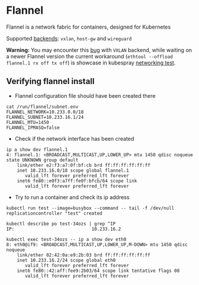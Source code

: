 # Flannel

Flannel is a network fabric for containers, designed for Kubernetes

Supported [backends](https://github.com/flannel-io/flannel/blob/master/Documentation/backends.md#wireguard): `vxlan`, `host-gw` and `wireguard` 

**Warning:** You may encounter this [bug](https://github.com/coreos/flannel/pull/1282) with `VXLAN` backend, while waiting on a newer Flannel version the current workaround (`ethtool --offload flannel.1 rx off tx off`) is showcase in kubespray [networking test](tests/testcases/040_check-network-adv.yml:31).

## Verifying flannel install

* Flannel configuration file should have been created there

```ShellSession
cat /run/flannel/subnet.env
FLANNEL_NETWORK=10.233.0.0/18
FLANNEL_SUBNET=10.233.16.1/24
FLANNEL_MTU=1450
FLANNEL_IPMASQ=false
```

* Check if the network interface has been created

```ShellSession
ip a show dev flannel.1
4: flannel.1: <BROADCAST,MULTICAST,UP,LOWER_UP> mtu 1450 qdisc noqueue state UNKNOWN group default
    link/ether e2:f3:a7:0f:bf:cb brd ff:ff:ff:ff:ff:ff
    inet 10.233.16.0/18 scope global flannel.1
       valid_lft forever preferred_lft forever
    inet6 fe80::e0f3:a7ff:fe0f:bfcb/64 scope link
       valid_lft forever preferred_lft forever
```

* Try to run a container and check its ip address

```ShellSession
kubectl run test --image=busybox --command -- tail -f /dev/null
replicationcontroller "test" created

kubectl describe po test-34ozs | grep ^IP
IP:                             10.233.16.2
```

```ShellSession
kubectl exec test-34ozs -- ip a show dev eth0
8: eth0@if9: <BROADCAST,MULTICAST,UP,LOWER_UP,M-DOWN> mtu 1450 qdisc noqueue
    link/ether 02:42:0a:e9:2b:03 brd ff:ff:ff:ff:ff:ff
    inet 10.233.16.2/24 scope global eth0
       valid_lft forever preferred_lft forever
    inet6 fe80::42:aff:fee9:2b03/64 scope link tentative flags 08
       valid_lft forever preferred_lft forever
```
